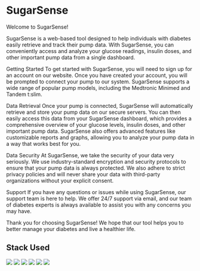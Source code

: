 # SugarSense

Welcome to SugarSense!

SugarSense is a web-based tool designed to help individuals with diabetes easily retrieve and track their pump data. With SugarSense, you can conveniently access and analyze your glucose readings, insulin doses, and other important pump data from a single dashboard.

Getting Started
To get started with SugarSense, you will need to sign up for an account on our website. Once you have created your account, you will be prompted to connect your pump to our system. SugarSense supports a wide range of popular pump models, including the Medtronic Minimed and Tandem t:slim.

Data Retrieval
Once your pump is connected, SugarSense will automatically retrieve and store your pump data on our secure servers. You can then easily access this data from your SugarSense dashboard, which provides a comprehensive overview of your glucose levels, insulin doses, and other important pump data. SugarSense also offers advanced features like customizable reports and graphs, allowing you to analyze your pump data in a way that works best for you.

Data Security
At SugarSense, we take the security of your data very seriously. We use industry-standard encryption and security protocols to ensure that your pump data is always protected. We also adhere to strict privacy policies and will never share your data with third-party organizations without your explicit consent.

Support
If you have any questions or issues while using SugarSense, our support team is here to help. We offer 24/7 support via email, and our team of diabetes experts is always available to assist you with any concerns you may have.

Thank you for choosing SugarSense! We hope that our tool helps you to better manage your diabetes and live a healthier life.

## Stack Used
![](https://img.shields.io/badge/JavaScript-F7DF1E?style=for-the-badge&logo=javascript&logoColor=white)
![](https://img.shields.io/badge/React-20232A?style=for-the-badge&logo=react&logoColor=white)
![](https://img.shields.io/badge/Tailwind_CSS-38B2AC?style=for-the-badge&logo=tailwind-css&logoColor=white)
![](https://img.shields.io/badge/Express.js-404D59?style=for-the-badge)
![](https://img.shields.io/badge/MongoDB-4EA94B?style=for-the-badge&logo=mongodb&logoColor=white)
![](https://img.shields.io/badge/Node.js-43853D?style=for-the-badge&logo=node.js&logoColor=white)
